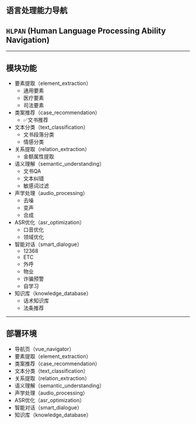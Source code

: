 语言处理能力导航
---------------

## `HLPAN` (Human Language Processing Ability Navigation)

--------------

## 模块功能

* 要素提取（element_extraction）
  + 通用要素
  + 医疗要素
  + 司法要素
* 类案推荐（case_recommendation）
  + ✅文书推荐
* 文本分类（text_classification）
  + 文书段落分类
  + 情感分类
* 关系提取（relation_extraction）
  + 金额属性提取
* 语义理解（semantic_understanding）
  + 文书QA
  + 文本纠错
  + 敏感词过滤
* 声学处理（audio_processing）
  + 去噪
  + 变声
  + 合成
* ASR优化（asr_optimization）
  + 口音优化
  + 领域优化
* 智能对话（smart_dialogue）
  + 12368
  + ETC
  + 外呼
  + 物业
  + 诈骗预警
  + 自学习
* 知识库（knowledge_database）
  + 话术知识库
  + 法条推荐

---------

## 部署环境

* 导航页（vue_navigator）
* 要素提取（element_extraction）
* 类案推荐（case_recommendation）
* 文本分类（text_classification）
* 关系提取（relation_extraction）
* 语义理解（semantic_understanding）
* 声学处理（audio_processing）
* ASR优化（asr_optimization）
* 智能对话（smart_dialogue）
* 知识库（knowledge_database）

